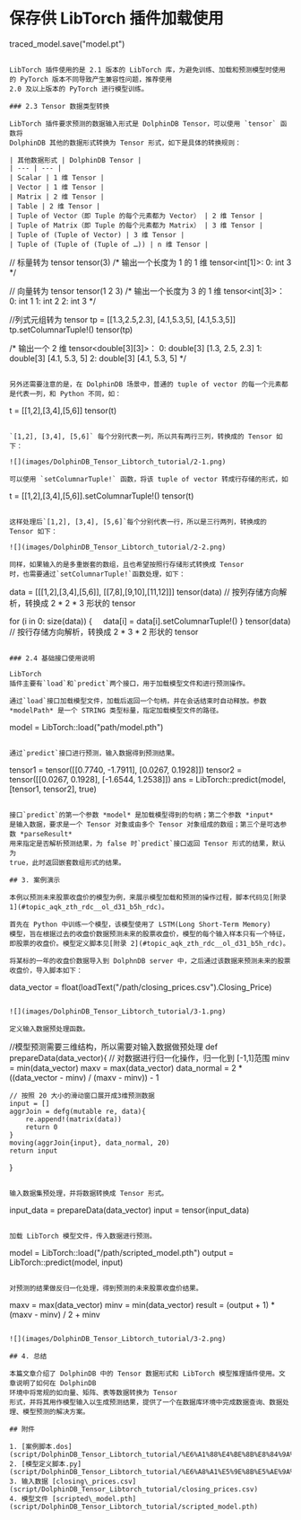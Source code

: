 # 保存供 LibTorch 插件加载使用
traced_model.save("model.pt")
```

LibTorch 插件使用的是 2.1 版本的 LibTorch 库，为避免训练、加载和预测模型时使用的 PyTorch 版本不同导致产生兼容性问题，推荐使用
2.0 及以上版本的 PyTorch 进行模型训练。

### 2.3 Tensor 数据类型转换

LibTorch 插件要求预测的数据输入形式是 DolphinDB Tensor，可以使用 `tensor` 函数将
DolphinDB 其他的数据形式转换为 Tensor 形式，如下是具体的转换规则：

| 其他数据形式 | DolphinDB Tensor |
| --- | --- |
| Scalar | 1 维 Tensor |
| Vector | 1 维 Tensor |
| Matrix | 2 维 Tensor |
| Table | 2 维 Tensor |
| Tuple of Vector（即 Tuple 的每个元素都为 Vector） | 2 维 Tensor |
| Tuple of Matrix（即 Tuple 的每个元素都为 Matrix） | 3 维 Tensor |
| Tuple of (Tuple of Vector) | 3 维 Tensor |
| Tuple of (Tuple of (Tuple of …)) | n 维 Tensor |

```
// 标量转为 tensor
tensor(3)
/* 输出一个长度为 1 的 1 维 tensor<int[1]>:
0: int 3
*/

// 向量转为 tensor
tensor(1 2 3)
/* 输出一个长度为 3 的 1 维 tensor<int[3]>：
0: int 1
1: int 2
2: int 3
*/

//列式元组转为 tensor
tp = [[1.3,2.5,2.3], [4.1,5.3,5], [4.1,5.3,5]]
tp.setColumnarTuple!()
tensor(tp)

/* 输出一个 2 维 tensor<double[3][3]>：
0: double[3] [1.3, 2.5, 2.3]
1: double[3] [4.1, 5.3, 5]
2: double[3] [4.1, 5.3, 5]
 */
```

另外还需要注意的是，在 DolphinDB 场景中，普通的 tuple of vector 的每一个元素都是代表一列，和 Python 不同，如：

```
t = [[1,2],[3,4],[5,6]]
tensor(t)
```

`[1,2], [3,4], [5,6]` 每个分别代表一列，所以共有两行三列，转换成的 Tensor 如下：

![](images/DolphinDB_Tensor_Libtorch_tutorial/2-1.png)

可以使用 `setColumnarTuple!` 函数，将该 tuple of vector 转成行存储的形式，如

```
t = [[1,2],[3,4],[5,6]].setColumnarTuple!()
tensor(t)
```

这样处理后`[1,2], [3,4], [5,6]`每个分别代表一行，所以是三行两列，转换成的 Tensor 如下：

![](images/DolphinDB_Tensor_Libtorch_tutorial/2-2.png)

同样，如果输入的是多重嵌套的数组，且也希望按照行存储形式转换成 Tensor
时，也需要通过`setColumnarTuple!`函数处理，如下：

```
data = [[[1,2],[3,4],[5,6]], [[7,8],[9,10],[11,12]]]
tensor(data) // 按列存储方向解析，转换成 2 * 2 * 3 形状的 tensor

for (i in 0: size(data)) {
    data[i] = data[i].setColumnarTuple!()
}
tensor(data) // 按行存储方向解析，转换成 2 * 3 * 2 形状的 tensor
```

### 2.4 基础接口使用说明

LibTorch
插件主要有`load`和`predict`两个接口，用于加载模型文件和进行预测操作。

通过`load`接口加载模型文件，加载后返回一个句柄，并在会话结束时自动释放。参数
*modelPath* 是一个 STRING 类型标量，指定加载模型文件的路径。

```
model = LibTorch::load("path/model.pth")
```

通过`predict`接口进行预测，输入数据得到预测结果。

```
tensor1 = tensor([[0.7740, -1.7911], [0.0267, 0.1928]])
tensor2 = tensor([[0.0267, 0.1928], [-1.6544, 1.2538]])
ans = LibTorch::predict(model, [tensor1, tensor2], true)
```

接口`predict`的第一个参数 *model* 是加载模型得到的句柄；第二个参数 *input*
是输入数据，要求是一个 Tensor 对象或由多个 Tensor 对象组成的数组；第三个是可选参数 *parseResult*
用来指定是否解析预测结果，为 false 时`predict`接口返回 Tensor 形式的结果，默认为
true，此时返回嵌套数组形式的结果。

## 3. 案例演示

本例以预测未来股票收盘价的模型为例，来展示模型加载和预测的操作过程，脚本代码见[附录 1](#topic_aqk_zth_rdc__ol_d31_b5h_rdc)。

首先在 Python 中训练一个模型，该模型使用了 LSTM(Long Short-Term Memory)
模型，旨在根据过去的收盘价数据预测未来的股票收盘价，模型的每个输入样本只有一个特征，即股票的收盘价。模型定义脚本见[附录 2](#topic_aqk_zth_rdc__ol_d31_b5h_rdc)。

将某标的一年的收盘价数据导入到 DolphnDB server 中，之后通过该数据来预测未来的股票收盘价，导入脚本如下：

```
data_vector = float(loadText("/path/closing_prices.csv").Closing_Price)
```

![](images/DolphinDB_Tensor_Libtorch_tutorial/3-1.png)

定义输入数据预处理函数。

```
//模型预测需要三维结构，所以需要对输入数据做预处理
def prepareData(data_vector){
    // 对数据进行归一化操作，归一化到 [-1,1]范围
    minv = min(data_vector)
    maxv = max(data_vector)
    data_normal = 2 * ((data_vector - minv) / (maxv - minv)) - 1

    // 按照 20 大小的滑动窗口展开成3维预测数据
    input = []
    aggrJoin = defg(mutable re, data){
        re.append!(matrix(data))
        return 0
    }
    moving(aggrJoin{input}, data_normal, 20)
    return input
}
```

输入数据集预处理，并将数据转换成 Tensor 形式。

```
input_data = prepareData(data_vector)
input = tensor(input_data)
```

加载 LibTorch 模型文件，传入数据进行预测。

```
model = LibTorch::load("/path/scripted_model.pth")
output = LibTorch::predict(model, input)
```

对预测的结果做反归一化处理，得到预测的未来股票收盘价结果。

```
maxv = max(data_vector)
minv = min(data_vector)
result = (output + 1) * (maxv - minv) / 2 + minv
```

![](images/DolphinDB_Tensor_Libtorch_tutorial/3-2.png)

## 4. 总结

本篇文章介绍了 DolphinDB 中的 Tensor 数据形式和 LibTorch 模型推理插件使用。文章说明了如何在 DolphinDB
环境中将常规的如向量、矩阵、表等数据转换为 Tensor
形式，并将其用作模型输入以生成预测结果，提供了一个在数据库环境中完成数据查询、数据处理、模型预测的解决方案。

## 附件

1. [案例脚本.dos](script/DolphinDB_Tensor_Libtorch_tutorial/%E6%A1%88%E4%BE%8B%E8%84%9A%E6%9C%AC.dos)
2. [模型定义脚本.py](script/DolphinDB_Tensor_Libtorch_tutorial/%E6%A8%A1%E5%9E%8B%E5%AE%9A%E4%B9%89%E8%84%9A%E6%9C%AC.py)
3. 输入数据 [closing\_prices.csv](script/DolphinDB_Tensor_Libtorch_tutorial/closing_prices.csv)
4. 模型文件 [scripted\_model.pth](script/DolphinDB_Tensor_Libtorch_tutorial/scripted_model.pth)

